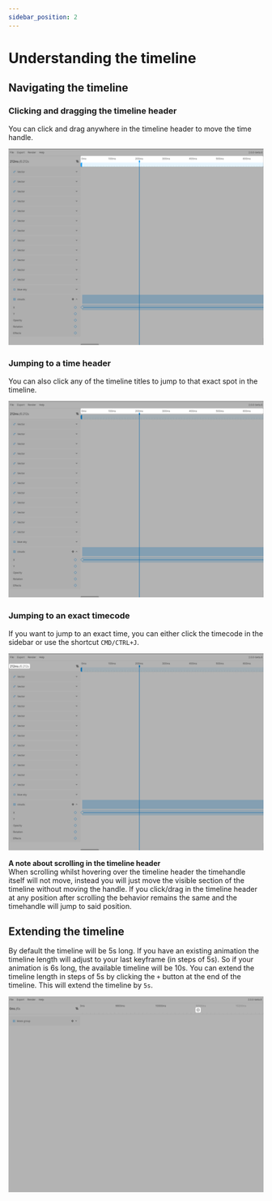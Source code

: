 ```yaml
---
sidebar_position: 2
---
```


# Understanding the timeline

## Navigating the timeline

### Clicking and dragging the timeline header
You can click and drag anywhere in the timeline header to move the time handle.

![Clicking and dragging the timeline header](./img/navigating-the-timeline-01.jpg)

### Jumping to a time header
You can also click any of the timeline titles to jump to that exact spot in the timeline.

![Jumping to time header](./img/navigating-the-timeline-02.jpg)

### Jumping to an exact timecode
If you want to jump to an exact time, you can either click the timecode in the sidebar or use the shortcut `CMD/CTRL+J`.

![Jumpnig to an exact time](./img/navigating-the-timeline-03.jpg)

**A note about scrolling in the timeline header**  
When scrolling whilst hovering over the timeline header the timehandle itself will not move, instead you will just move the visible section of the timeline without moving the handle. If you click/drag in the timeline header at any position after scrolling the behavior remains the same and the timehandle will jump to said position.


## Extending the timeline

By default the timeline will be 5s long. If you have an existing animation the timeline length will adjust to your last keyframe (in steps of 5s). So if your animation is 6s long, the available timeline will be 10s. You can extend the timeline length in steps of 5s by clicking the `+` button at the end of the timeline. This will extend the timeline by `5s`.

![Extending the timeline](./img/navigating-the-timeline-04.jpg)
